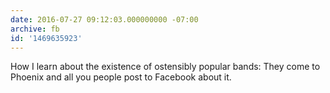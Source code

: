 ```yaml
---
date: 2016-07-27 09:12:03.000000000 -07:00
archive: fb
id: '1469635923'
---
```


How I learn about the existence of ostensibly popular bands: They come to Phoenix and all you people post to Facebook about it.
